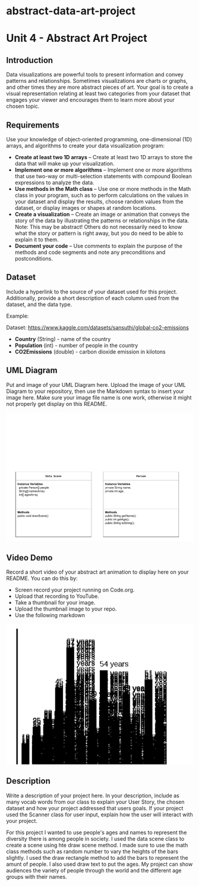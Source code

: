 # abstract-data-art-project
# Unit 4 - Abstract Art Project

## Introduction

Data visualizations are powerful tools to present information and convey patterns and relationships. Sometimes visualizations are charts or graphs, and other times they are more abstract pieces of art. Your goal is to create a visual representation relating at least two categories from your dataset that engages your viewer and encourages them to learn more about your chosen topic.

## Requirements

Use your knowledge of object-oriented programming, one-dimensional (1D) arrays, and algorithms to create your data visualization program:

- **Create at least two 1D arrays** – Create at least two 1D arrays to store the data that will make up your visualization.
- **Implement one or more algorithms** – Implement one or more algorithms that use two-way or multi-selection statements with compound Boolean expressions to analyze the data.
- **Use methods in the Math class** – Use one or more methods in the Math class in your program, such as to perform calculations on the values in your dataset and display the results, choose random values from the dataset, or display images or shapes at random locations.
- **Create a visualization** – Create an image or animation that conveys the story of the data by illustrating the patterns or relationships in the data.
  Note: This may be abstract! Others do not necessarily need to know what the story or pattern is right away, but you do need to be able to explain it to them.
- **Document your code** – Use comments to explain the purpose of the methods and code segments and note any preconditions and postconditions.

## Dataset

Include a hyperlink to the source of your dataset used for this project. Additionally, provide a short description of each column used from the dataset, and the data type.

Example:

Dataset: https://www.kaggle.com/datasets/sansuthi/global-co2-emissions

- **Country** (String) - name of the country
- **Population** (int) - number of people in the country
- **CO2Emissions** (double) - carbon dioxide emission in kilotons

## UML Diagram

Put and image of your UML Diagram here. Upload the image of your UML Diagram to your repository, then use the Markdown syntax to insert your image here. Make sure your image file name is one work, otherwise it might not properly get display on this README.

![UML Diagram for my project](UMLDiagram.png)

## Video Demo

Record a short video of your abstract art animation to display here on your README. You can do this by:

- Screen record your project running on Code.org.
- Upload that recording to YouTube.
- Take a thumbnail for your image.
- Upload the thumbnail image to your repo.
- Use the following markdown

[![Thumbnail for my project](thumbnail.png)]([youtube-URL-here](https://youtu.be/T9od3hjLHCI))

## Description

Write a description of your project here. In your description, include as many vocab words from our class to explain your User Story, the chosen dataset and how your project addressed that users goals. If your project used the Scanner class for user input, explain how the user will interact with your project.

For this project I wanted to use people's ages and names to represent the diversity there is among people in society. I used the data scene class to create a scene using hte draw scene method. I made sure to use the math class methods such as random number to vary the heights of the bars slightly. I used the draw rectangle method to add the bars to represent the amunt of people. I also used draw text to put the ages. My project can show audiences the variety of people through the world and the different age groups with their names.